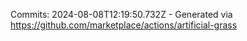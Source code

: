 Commits: 2024-08-08T12:19:50.732Z - Generated via https://github.com/marketplace/actions/artificial-grass
<br>
